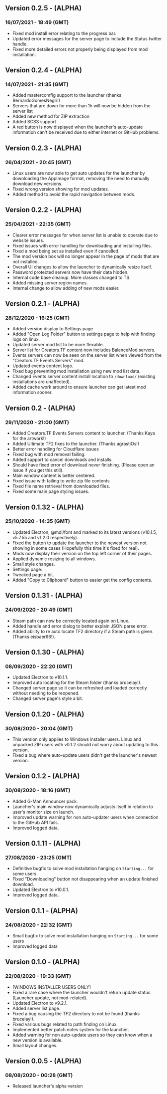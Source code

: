 ## Version 0.2.5 - (ALPHA)
### 16/07/2021 - 18:49 (GMT)
- Fixed mod install error relating to the progress bar.
- Updated error messages for the server page to include the Status twitter handle.
- Fixed more detailed errors not properly being displayed from mod installation.

## Version 0.2.4 - (ALPHA)
### 14/07/2021 - 21:35 (GMT)
- Added mastercomfig support to the launcher (thanks BernardoGomesNegri!)
- Servers that are down for more than 1h will now be hidden from the server list
- Added new method for ZIP extraction
- Added SCSS support
- A red button is now displayed when the launcher's auto-update information can't be received due to either internet or GitHub problems.

## Version 0.2.3 - (ALPHA)
### 26/04/2021 - 20:45 (GMT)
- Linux users are now able to get auto updates for the launcher by downloading the AppImage format, removing the need to manually download new versions.
- Fixed wrong version showing for mod updates.
- Added method to avoid the rapid navigation between mods.

## Version 0.2.2 - (ALPHA)
### 25/04/2021 - 22:35 (GMT)
- Clearer error messages for when server list is unable to operate due to website issues.
- Fixed issues with error handling for downloading and installing files.
- Fixed a mod being set as installed even if cancelled.
- The mod version box will no longer appear in the page of mods that are not installed.
- Overall UI changes to allow the launcher to dynamically resize itself.
- Password protected servers now have their data hidden.
- Internal code base cleanup. More classes changed to TS.
- Added missing server region names.
- Internal change to allow adding of new mods easier.

## Version 0.2.1 - (ALPHA)
### 28/12/2020 - 16:25 (GMT)
- Added version display to Settings page
- Added "Open Log Folder" button to settings page to help with finding logs on linux.
- Updated server mod list to be more flexable.
- Server list for Creators.TF content now includes BalanceMod servers.
- Events servers can now be seen on the server list when viewed from the "Creators.TF Events Servers" mod.
- Updated events content logo.
- Fixed bug preventing mod installation using new mod list data.
- Changed Events server content install location to `/download/` (existing installations are unaffected).
- Added cache work around to ensure launcher can get latest mod information sooner.


## Version 0.2 - (ALPHA)
### 29/11/2020 - 21:00 (GMT)
- Added Creators.TF Events Servers content to launcher. (Thanks Kaya for the artwork!)
- Added Ultimate TF2 fixes to the launcher. (Thanks agrastiOs!)
- Better error handling for Cloudflare issues
- Fixed bug with mod removal failing.
- Added support to cancel downloads and installs.
- Should have fixed error of download never finishing. (Please open an Issue if you get this still).
- Main window content is better centered.
- Fixed issue with failing to write zip file contents
- Fixed file name retrieval from downloaded files.
- Fixed some main page styling issues.


## Version 0.1.32 - (ALPHA)
### 25/10/2020 - 14:35 (GMT)
- Updated Electron, @mdi/font and marked to its latest versions (v10.1.5, v5.7.55 and v1.2.0 respectively).
- Fixed the button to update the launcher to the newest version not showing in some cases (Hopefully this time it's fixed for real).
- Mods now display their version on the top left corner of their pages.
- Applied dynamic resizing to all windows.
- Small style changes.
- Settings page:
 - Tweaked page a bit.
 - Added "Copy to Clipboard" button to easier get the config contents.


## Version 0.1.31 - (ALPHA)
### 24/09/2020 - 20:49 (GMT)
- Steam path can now be correctly located again on Linux.
- Added handle and error dialog to better explain JSON parse error.
- Added ability to re auto locate TF2 directory if a Steam path is given. (Thanks eisbaer66!).


## Version 0.1.30 - (ALPHA)
### 08/09/2020 - 22:20 (GMT)
- Updated Electron to v10.1.1.
- Improved auto locating for the Steam folder (thanks brucelay!).
- Changed server page so it can be refreshed and loaded correctly without needing to be reopened.
- Changed server page's style a bit.


## Version 0.1.20 - (ALPHA)
### 30/08/2020 - 20:04 (GMT)
- This version only applies to Windows installer users. Linux and unpacked ZIP users with v0.1.2 should not worry about updating to this version.
 - Fixed a bug where auto-update users didn't get the launcher's newest version.


## Version 0.1.2 - (ALPHA)
### 30/08/2020 - 18:16 (GMT)
- Added G-Man Announcer pack.
- Launcher's main window now dynamically adjusts itself in relation to user's monitor size on launch.
- Improved update warning for non auto-updater users when connection to the GitHub API fails.
- Improved logged data.


## Version 0.1.11 - (ALPHA)
### 27/08/2020 - 23:25 (GMT)
- Definitive bugfix to solve mod installation hanging on `Starting...` for some users.
- Fixed "Downloading" button not disappearing when an update finished download.
- Updated Electron to v10.0.1.
- Improved logged data.


## Version 0.1.1 - (ALPHA)
### 24/08/2020 - 22:32 (GMT)
- Small bugfix to solve mod installation hanging on `Starting...` for some users
- Improved logged data


## Version 0.1.0 - (ALPHA)
### 22/08/2020 - 19:33 (GMT)
- [WINDOWS INSTALLER USERS ONLY]
 - Fixed a rare case where the launcher wouldn't return update status. (Launcher update, not mod-related).
- Updated Electron to v9.2.1.
- Added server list page.
- Fixed a bug causing the TF2 directory to not be found (thanks brucelay!).
- Fixed various bugs related to path finding on Linux.
- Implemented better patch notes system for the launcher.
- Added warning for non auto-update users so they can know when a new version is available.
- Small layout changes.


## Version 0.0.5 - (ALPHA)
### 08/08/2020 - 00:28 (GMT)
- Released launcher's alpha version
